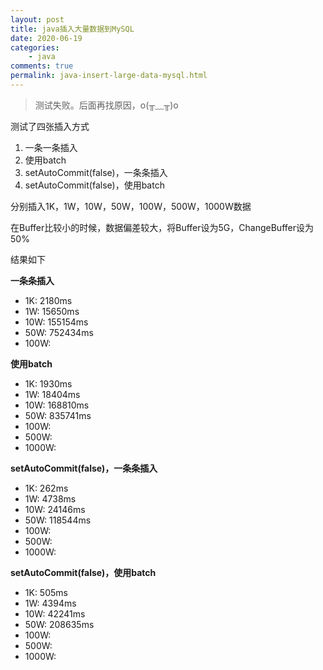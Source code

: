 ```yaml
---
layout: post
title: java插入大量数据到MySQL
date: 2020-06-19
categories:
    - java
comments: true
permalink: java-insert-large-data-mysql.html
---
```


> 测试失败。后面再找原因，o(╥﹏╥)o

测试了四张插入方式

1. 一条一条插入
2. 使用batch
3. setAutoCommit(false)，一条条插入
4. setAutoCommit(false)，使用batch

分别插入1K，1W，10W，50W，100W，500W，1000W数据

在Buffer比较小的时候，数据偏差较大，将Buffer设为5G，ChangeBuffer设为50%

结果如下

**一条条插入**

- 1K: 2180ms
- 1W: 15650ms
- 10W: 155154ms
- 50W: 752434ms
- 100W:

**使用batch**

- 1K: 1930ms
- 1W: 18404ms
- 10W: 168810ms
- 50W: 835741ms
- 100W:
- 500W:
- 1000W: 

**setAutoCommit(false)，一条条插入**

- 1K: 262ms
- 1W: 4738ms
- 10W: 24146ms
- 50W: 118544ms
- 100W:
- 500W:
- 1000W: 


**setAutoCommit(false)，使用batch**

- 1K: 505ms
- 1W: 4394ms
- 10W: 42241ms
- 50W: 208635ms
- 100W:
- 500W:
- 1000W: 
